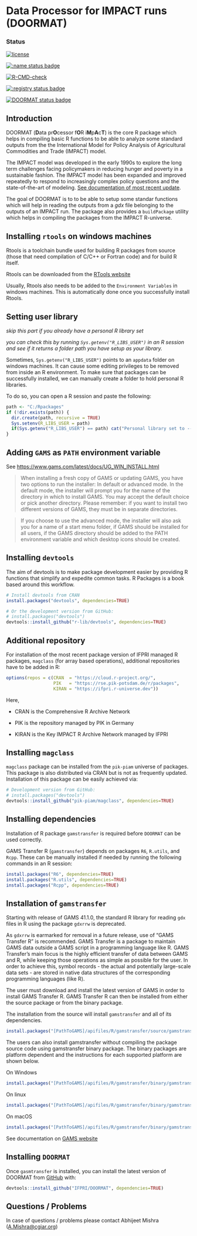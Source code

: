 
<!-- README.md is generated from README.Rmd. Please edit that file -->

# Data Processor for IMPACT runs (DOORMAT)

### Status

<!-- badges: start -->

[![license](https://img.shields.io/badge/Licence-GPL%20(%3E%3D%203)-red)](https://github.com/IFPRI/reportIMPACT/blob/master/LICENSE.md)

[![:name status
badge](https://ifpri.r-universe.dev/badges/:name)](https://ifpri.r-universe.dev)

[![R-CMD-check](https://github.com/IFPRI/DOORMAT/actions/workflows/R-CMD-check.yaml/badge.svg)](https://github.com/IFPRI/DOORMAT/actions/workflows/R-CMD-check.yaml)

[![:registry status
badge](https://ifpri.r-universe.dev/badges/:registry)](https://ifpri.r-universe.dev)

[![DOORMAT status
badge](https://ifpri.r-universe.dev/badges/DOORMAT)](https://ifpri.r-universe.dev)
<!-- badges: end -->

## Introduction

DOORMAT (**D**ata pr**O**cessor f**O**R i**M**p**A**c**T**) is the core
R package which helps in compiling basic R functions to be able to
analyze some standard outputs from the the International Model for
Policy Analysis of Agricultural Commodities and Trade (IMPACT) model.

The IMPACT model was developed in the early 1990s to explore the long
term challenges facing policymakers in reducing hunger and poverty in a
sustainable fashion. The IMPACT model has been expanded and improved
repeatedly to respond to increasingly complex policy questions and the
state-of-the-art of modeling. [See documentation of most recent
update](http://www.ifpri.org/publication/international-model-policy-analysis-agricultural-commodities-and-trade-impact-model-0).

The goal of DOORMAT is to to be able to setup some standar functions
which will help in reading the outputs from a *gdx* file belonging to
the outputs of an IMPACT run. The package also provides a `buildPackage`
utility which helps in compiling the packages from the IMPACT
R-universe.

## Installing `rtools` on windows machines

Rtools is a toolchain bundle used for building R packages from source
(those that need compilation of C/C++ or Fortran code) and for build R
itself.

Rtools can be downloaded from the [RTools
website](https://cran.r-project.org/bin/windows/Rtools/)

Usually, Rtools also needs to be added to the `Environment Variables` in
windows machines. This is automatically done once you successfully
install Rtools.

## Setting user library

*skip this part if you already have a personal R library set*

*you can check this by running `Sys.getenv("R_LIBS_USER")` in an R
session and see if it returns a folder path you have setup as your
library.*

Sometimes, `Sys.getenv("R_LIBS_USER")` points to an `appdata` folder on
windows machines. It can cause some editing privileges to be removed
from inside an R environment. To make sure that packages can be
successfully installed, we can manually create a folder to hold personal
R libraries.

To do so, you can open a R session and paste the following:

``` r
path <- "C:/Rpackages"
if (!dir.exists(path)) {
  dir.create(path, recursive = TRUE)
  Sys.setenv(R_LIBS_USER = path)
  if(Sys.getenv("R_LIBS_USER") == path) cat("Personal library set to ---- ", path)
}
```

## Adding `GAMS` as `PATH` environment variable

See <https://www.gams.com/latest/docs/UG_WIN_INSTALL.html>

> When installing a fresh copy of GAMS or updating GAMS, you have two
> options to run the installer: In default or advanced mode. In the
> default mode, the installer will prompt you for the name of the
> directory in which to install GAMS. You may accept the default choice
> or pick another directory. Please remember: if you want to install two
> different versions of GAMS, they must be in separate directories.

> If you choose to use the advanced mode, the installer will also ask
> you for a name of a start menu folder, if GAMS should be installed for
> all users, if the GAMS directory should be added to the PATH
> environment variable and which desktop icons should be created.

## Installing `devtools`

The aim of devtools is to make package development easier by providing R
functions that simplify and expedite common tasks. R Packages is a book
based around this workflow.

``` r
# Install devtools from CRAN
install.packages("devtools", dependencies=TRUE)

# Or the development version from GitHub:
# install.packages("devtools")
devtools::install_github("r-lib/devtools", dependencies=TRUE)
```

## Additional repository

For installation of the most recent package version of IFPRI managed R
packages, `magclass` (for array based operations), additional
repositories have to be added in R:

``` r
options(repos = c(CRAN  = "https://cloud.r-project.org/",
                  PIK   = "https://rse.pik-potsdam.de/r/packages", 
                  KIRAN = "https://ifpri.r-universe.dev"))
```

Here,

- CRAN is the Comprehensive R Archive Network

- PIK is the repository managed by PIK in Germany

- KIRAN is the Key IMPACT R Archive Network managed by IFPRI

## Installing `magclass`

`magclass` package can be installed from the `pik-piam` universe of
packages. This package is also distributed via CRAN but is not as
frequently updated. Installation of this package can be easily achieved
via:

``` r
# Development version from GitHub:
# install.packages("devtools")
devtools::install_github("pik-piam/magclass", dependencies=TRUE)
```

## Installing dependencies

Installation of R package `gamstransfer` is required before `DOORMAT`
can be used correctly.

GAMS Transfer R (`gamstransfer`) depends on packages `R6`, `R.utils`,
and `Rcpp`. These can be manually installed if needed by running the
following commands in an R session:

``` r
install.packages("R6", dependencies=TRUE)
install.packages("R.utils", dependencies=TRUE)
install.packages("Rcpp", dependencies=TRUE)
```

## Installation of `gamstransfer`

Starting with release of GAMS 41.1.0, the standard R library for reading
`gdx` files in R using the package `gdxrrw` is deprecated.

As `gdxrrw` is earmarked for removal in a future release, use of “GAMS
Transfer R” is recommended. GAMS Transfer is a package to maintain GAMS
data outside a GAMS script in a programming language like R. GAMS
Transfer’s main focus is the highly efficient transfer of data between
GAMS and R, while keeping those operations as simple as possible for the
user. In order to achieve this, symbol records - the actual and
potentially large-scale data sets - are stored in native data structures
of the corresponding programming languages (like R).

The user must download and install the latest version of GAMS in order
to install GAMS Transfer R. GAMS Transfer R can then be installed from
either the source package or from the binary package.

The installation from the source will install `gamstransfer` and all of
its dependencies.

``` r
install.packages("[PathToGAMS]/apifiles/R/gamstransfer/source/gamstransfer_r.tar.gz", dependencies=TRUE)
```

The users can also install gamstransfer without compiling the package
source code using gamstransfer binary package. The binary packages are
platform dependent and the instructions for each supported platform are
shown below.

On Windows

``` r
install.packages("[PathToGAMS]/apifiles/R/gamstransfer/binary/gamstransfer.zip", type="binary")
```

On linux

``` r
install.packages("[PathToGAMS]/apifiles/R/gamstransfer/binary/gamstransfer.tar.gz")
```

On macOS

``` r
install.packages("[PathToGAMS]/apifiles/R/gamstransfer/binary/gamstransfer.tgz", type="binary")
```

See documentation on [GAMS
website](https://www.gams.com/latest/docs/API_R_GAMSTRANSFER.html)

## Installing `DOORMAT`

Once `gasmtransfer` is installed, you can install the latest version of
DOORMAT from [GitHub](https://github.com/) with:

``` r
devtools::install_github("IFPRI/DOORMAT", dependencies=TRUE)
```

## Questions / Problems

In case of questions / problems please contact Abhijeet Mishra
(<A.Mishra@cgiar.org>)
